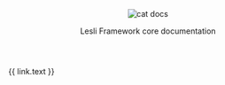 <script setup>

    const links = [{
        href: "/docs/lesli/5x/database/",
        icon: "ri-database-line",
        text: "Database"
    }, {
        href: "/docs/lesli/5x/ruby-on-rails/",
        icon: "ri-server-line",
        text: "Ruby on Rails"
    }, {
        href: "/docs/lesli/5x/theming/",
        icon: "ri-window-line",
        text: "Frontend"
    }, {
        href: "/docs/lesli/5x/theming/",
        icon: "ri-palette-line",
        text: "Theming"
    }, {
        href: "/docs/lesli/5x/security/",
        icon: "ri-shield-line",
        text: "Security"
    }, {
        href: "/docs/lesli/5x/generators/",
        icon: "ri-code-line",
        text: "Generators"
    }, {
        href: "/docs/lesli/5x/testing/",
        icon: "ri-bug-line",
        text: "Testing"
    }, {
        href: "/docs/lesli/5x/engines/",
        icon: "ri-shapes-line",
        text: "Engines"
    }, {
        href: "/docs/lesli/5x/deployment/",
        icon: "ri-flashlight-line",
        text: "Deployment"
    }]
</script>

<header class="lesli-page-header">
    <img class="logo m-auto" alt="cat docs" src="/images/cats/docs.svg" />
    <p class="description">
        Lesli Framework core documentation
    </p>
</header>

<section class="container lesli-page-content-boxes">
    <div class="columns">
        <div class="column" v-for="link in links">
            <a :href="link.href">
                <i :class="[link.icon]"></i>
                {{ link.text }}
            </a>
        </div>
    </div>
</section>

<style lang="scss">
    @import "../.vitepress/stylesheets/pages/lesli.scss";
</style>
